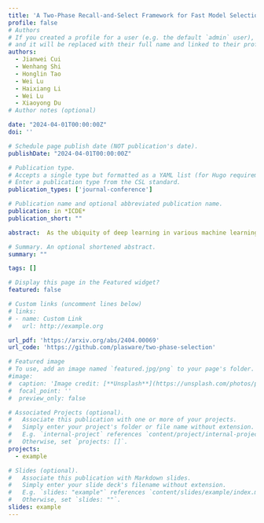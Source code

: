 ```yaml
---
title: 'A Two-Phase Recall-and-Select Framework for Fast Model Selection'
profile: false
# Authors
# If you created a profile for a user (e.g. the default `admin` user), write the username (folder name) here
# and it will be replaced with their full name and linked to their profile.
authors:
  - Jianwei Cui
  - Wenhang Shi
  - Honglin Tao
  - Wei Lu
  - Haixiang Li
  - Wei Lu
  - Xiaoyong Du
# Author notes (optional)

date: "2024-04-01T00:00:00Z"
doi: ''

# Schedule page publish date (NOT publication's date).
publishDate: "2024-04-01T00:00:00Z"

# Publication type.
# Accepts a single type but formatted as a YAML list (for Hugo requirements).
# Enter a publication type from the CSL standard.
publication_types: ['journal-conference']

# Publication name and optional abbreviated publication name.
publication: in *ICDE*
publication_short: ""

abstract:  As the ubiquity of deep learning in various machine learning applications has amplified, a proliferation of neural network models has been trained and shared on public model repositories. In the context of a targeted machine learning assignment, utilizing an apt source model as a starting point typically outperforms the strategy of training from scratch, particularly with limited training data. Despite the investigation and development of numerous model selection strategies in prior work, the process remains time-consuming, especially given the ever-increasing scale of model repositories. In this paper, we propose a two-phase (coarse-recall and fine-selection) model selection framework, aiming to enhance the efficiency of selecting a robust model by leveraging the models' training performances on benchmark datasets. Specifically, the coarse-recall phase clusters models showcasing similar training performances on benchmark datasets in an offline manner. A light-weight proxy score is subsequently computed between this model cluster and the target dataset, which serves to recall a significantly smaller subset of potential candidate models in a swift manner. In the following fine-selection phase, the final model is chosen by fine-tuning the recalled models on the target dataset with successive halving. To accelerate the process, the final fine-tuning performance of each potential model is predicted by mining the model's convergence trend on the benchmark datasets, which aids in filtering lower performance models more earlier during fine-tuning. Through extensive experimentation on tasks covering natural language processing and computer vision, it has been demonstrated that the proposed methodology facilitates the selection of a high-performing model at a rate about 3x times faster than conventional baseline methods. Our code is available at https://github.com/plasware/two-phase-selection.

# Summary. An optional shortened abstract.
summary: ""

tags: []

# Display this page in the Featured widget?
featured: false

# Custom links (uncomment lines below)
# links:
# - name: Custom Link
#   url: http://example.org

url_pdf: 'https://arxiv.org/abs/2404.00069'
url_code: 'https://github.com/plasware/two-phase-selection'

# Featured image
# To use, add an image named `featured.jpg/png` to your page's folder.
#image:
#  caption: 'Image credit: [**Unsplash**](https://unsplash.com/photos/pLCdAaMFLTE)'
#  focal_point: ''
#  preview_only: false

# Associated Projects (optional).
#   Associate this publication with one or more of your projects.
#   Simply enter your project's folder or file name without extension.
#   E.g. `internal-project` references `content/project/internal-project/index.md`.
#   Otherwise, set `projects: []`.
projects:
  - example

# Slides (optional).
#   Associate this publication with Markdown slides.
#   Simply enter your slide deck's filename without extension.
#   E.g. `slides: "example"` references `content/slides/example/index.md`.
#   Otherwise, set `slides: ""`.
slides: example
---
```


